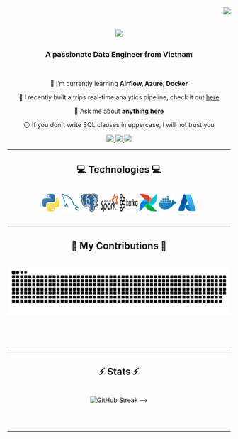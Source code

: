<img align="right" src="https://visitor-badge.laobi.icu/badge?page_id=LNYN-1508.LNYN-1508" />

<h1 align="center">
    <img src="https://readme-typing-svg.herokuapp.com/?font=Righteous&size=35&color=0366D6&center=true&vCenter=true&width=500&height=70&duration=4000&lines=Hi+There!+👋;+I'm+Yen+Nhi!👩‍💻;" />
</h1>

<h3 align="center">A passionate Data Engineer from Vietnam</h3>

<br/>

<div align="center">

🌱 I’m currently learning **Airflow, Azure, Docker**
 
🔭 I recently built a trips real-time analytics pipeline, check it out [here](https://github.com/LNYN-1508/Data-Pipeline-Project)
 
💬 Ask me about **anything [here](https://github.com/LNYN-1508/Data-Pipeline-Project/issues)**

😐 If you don't write SQL clauses in uppercase, I will not trust you

 </div>
 
<div align="center"> 
  <a href="mailto:ynnhi1508@gmail.com">
    <img src="https://img.shields.io/badge/Gmail-333333?style=for-the-badge&logo=gmail&logoColor=red" />
  </a>
  <a href="https://www.linkedin.com/in/yen-nhi-077074270/" target="_blank">
    <img src="https://img.shields.io/badge/LinkedIn-0077B5?style=for-the-badge&logo=linkedin&logoColor=white" target="_blank" />
  </a>
  <a href=https://yennhi-1508.netlify.app/ target="_blank">
     <img src="https://img.shields.io/badge/Portfolio-FF5722?style=for-the-badge&logo=todoist&logoColor=white" target="_blank" /> 
  </a>
</div>

 <hr/>
 
<h2 align="center">💻	Technologies 💻</h2>
<br/>
<div align="center">
    <img width=40 height=40 src="assets/python.png" />
    <img width=40 height=40 src="assets/mysql.png" />
    <img width=40 height=40 src="assets/postgres.png" />
    <img width=40 height=40 src="assets/apache_spark.svg" />
    <img width=40 height=40 src="assets/kafka.svg" />
    <img width=40 height=40 src="assets/airflow.png" />
    <img width=40 height=40 src="assets/docker.png" />
    <img width=40 height=40 src="assets/azure.png" />
<br>
</div>

<br/>
<hr/>

<div align="center">
  <h2>🐍 My Contributions 🐍</h2>
  <br>
  <img alt="snake eating my contributions" src="https://raw.githubusercontent.com/LNYN-1508/LNYN-1508/output/github-contribution-grid-snake.svg" />
  
  <br/><br/><br/>
</div>

<hr/>

<h2 align="center">⚡ Stats ⚡</h2>
<br>
<div align=center>
<a href="https://git.io/streak-stats"><img src="https://streak-stats.demolab.com?user=LNYN-1508&theme=dark&border_radius=18&date_format=M%20j%5B%2C%20Y%5D" alt="GitHub Streak" /></a>
<!--     <br/>
<!-- <img width=325 align="center" src="https://github-readme-stats-LNYN-1508.vercel.app/api/top-langs/?username=LNYN-1508&hide=HTML&langs_count=8&layout=compact&theme=react&border_radius=10&size_weight=0.5&count_weight=0.5&exclude_repo=github-readme-stats" alt="top langs" /> --> -->
    <br/>
</div>

<br/><br/>

<hr/>

<br/>

